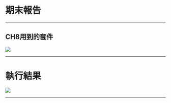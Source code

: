 # 期末報告

---

## CH8用到的套件

![](https://imgur.com/MD2fKGL.png)


---
# 執行結果

![](https://imgur.com/k4Yp1gu.png)

---


